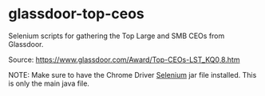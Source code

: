 # glassdoor-top-ceos
Selenium scripts for gathering the Top Large and SMB CEOs from Glassdoor.

Source: https://www.glassdoor.com/Award/Top-CEOs-LST_KQ0,8.htm

NOTE: Make sure to have the Chrome Driver [Selenium](https://www.seleniumhq.org/download/) jar file installed. This is only the main java file. 
